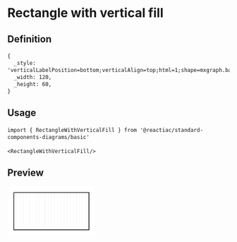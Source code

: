 # Rectangle with vertical fill

## Definition

```
{
  _style: 'verticalLabelPosition=bottom;verticalAlign=top;html=1;shape=mxgraph.basic.patternFillRect;fillStyle=vert;step=5;fillStrokeWidth=0.2;fillStrokeColor=#dddddd;',
  _width: 120,
  _height: 60,
}
```

## Usage

```
import { RectangleWithVerticalFill } from '@reactiac/standard-components-diagrams/basic'

<RectangleWithVerticalFill/>
```

## Preview

<img src="./rectangle-with-vertical-fill.png" width="200"/>
